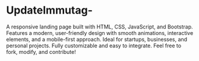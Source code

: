 # UpdateImmutag-
A responsive landing page built with HTML, CSS, JavaScript, and Bootstrap. Features a modern, user-friendly design with smooth animations, interactive elements, and a mobile-first approach. Ideal for startups, businesses, and personal projects. Fully customizable and easy to integrate. Feel free to fork, modify, and contribute!
